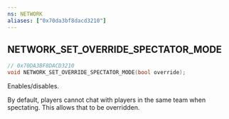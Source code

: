 ```yaml
---
ns: NETWORK
aliases: ["0x70da3bf8dacd3210"]
---
```

## NETWORK_SET_OVERRIDE_SPECTATOR_MODE

```c
// 0x70DA3BF8DACD3210
void NETWORK_SET_OVERRIDE_SPECTATOR_MODE(bool override);
```

Enables/disables.

By default, players cannot chat with players in the same team when spectating. This allows that to be overridden.

